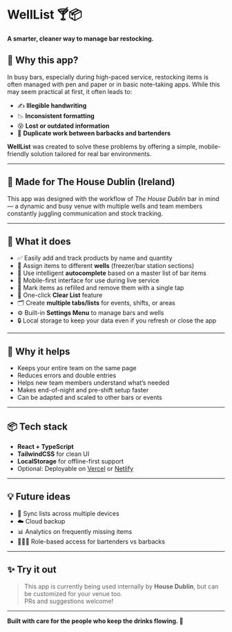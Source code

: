 # WellList 🍸📦

**A smarter, cleaner way to manage bar restocking.**

## 🧾 Why this app?

In busy bars, especially during high-paced service, restocking items is often managed with pen and paper or in basic note-taking apps. While this may seem practical at first, it often leads to:

- ✍️ **Illegible handwriting**
- 📉 **Inconsistent formatting**
- 😵 **Lost or outdated information**
- 🔁 **Duplicate work between barbacks and bartenders**

**WellList** was created to solve these problems by offering a simple, mobile-friendly solution tailored for real bar environments.

---

## 🍹 Made for The House Dublin (Ireland)

This app was designed with the workflow of *The House Dublin* bar in mind — a dynamic and busy venue with multiple wells and team members constantly juggling communication and stock tracking.

---

## 🚀 What it does

- ✅ Easily add and track products by name and quantity
- 🔄 Assign items to different **wells** (freezer/bar station sections)
- 🧠 Use intelligent **autocomplete** based on a master list of bar items
- 📱 Mobile-first interface for use during live service
- 🧽 Mark items as refilled and remove them with a single tap
- 🧹 One-click **Clear List** feature
- 🗂 Create **multiple tabs/lists** for events, shifts, or areas
- ⚙️ Built-in **Settings Menu** to manage bars and wells
- 🔒 Local storage to keep your data even if you refresh or close the app

---

## 🤝 Why it helps

- Keeps your entire team on the same page
- Reduces errors and double entries
- Helps new team members understand what’s needed
- Makes end-of-night and pre-shift setup faster
- Can be adapted and scaled to other bars or events

---

## 📦 Tech stack

- **React + TypeScript**  
- **TailwindCSS** for clean UI  
- **LocalStorage** for offline-first support  
- Optional: Deployable on [Vercel](https://vercel.com) or [Netlify](https://www.netlify.com)

---

## 💡 Future ideas

- 🔗 Sync lists across multiple devices
- ☁️ Cloud backup
- 📊 Analytics on frequently missing items
- 🧑‍🤝‍🧑 Role-based access for bartenders vs barbacks

---

## ✨ Try it out

> This app is currently being used internally by **House Dublin**, but can be customized for your venue too.  
> PRs and suggestions welcome!

---

**Built with care for the people who keep the drinks flowing. 🍻**
